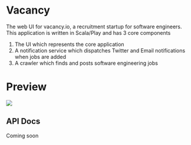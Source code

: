# Vacancy

The web UI for vacancy.io, a recruitment startup for software engineers. This application is written in Scala/Play and
has 3 core components

1. The UI which represents the core application 
2. A notification service which dispatches Twitter and Email notifications when jobs are added
3. A crawler which finds and posts software engineering jobs 

# Preview

![](https://raw.githubusercontent.com/owainlewis/vacancy-ui/master/public/images/preview.png#)

## API Docs

Coming soon
